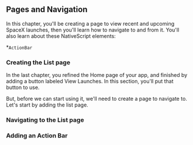 ## Pages and Navigation

In this chapter, you'll be creating a page to view recent and upcoming SpaceX launches, then you'll learn how to navigate to and from it. You'll also learn about these NativeScript elements:

*`ActionBar`

### Creating the List page

In the last chapter, you refined the Home page of your app, and finished by adding a button labeled View Launches. In this section, you'll put that button to use. 

But, before we can start using it, we'll need to create a page to navigate to. Let's start by adding the list page. 



### Navigating to the List page


### Adding an Action Bar

